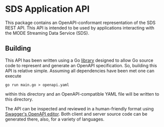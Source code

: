 # SDS Application API

This package contains an OpenAPI-conformant representation of the SDS REST API. This API is intended to be used by applications interacting with the MODE Streaming Data Service (SDS).

## Building

This API has been written using a Go [library](https://github.com/johnrichardrinehart/go2openapi) designed to allow Go source code to represent and generate an OpenAPI specification. So, building this API is relative simple. Assuming all dependencies have been met one can execute

```
go run main.go > openapi.yaml
```

within this directory and an OpenAPI-compatible YAML file will be written to this directory.

The API can be inspected and reviewed in a human-friendly format using [Swagger's OpenAPI editor](https://editor.swagger.io/). Both client and server source code can be generated there, also, for a variety of languages.

